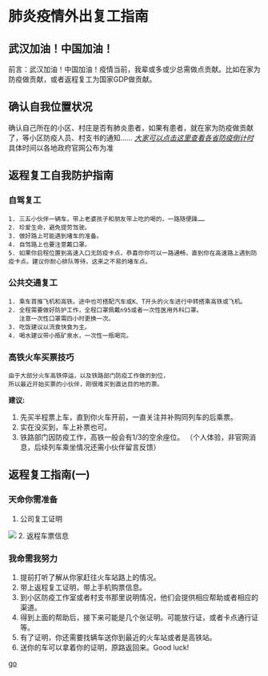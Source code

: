 # 肺炎疫情外出复工指南
## 武汉加油！中国加油！
前言：武汉加油！中国加油！疫情当前，我辈或多或少总需做点贡献。比如在家为防疫做贡献，或者返程复工为国家GDP做贡献。

## 确认自我位置状况
确认自己所在的小区、村庄是否有肺炎患者，如果有患者，就在家为防疫做贡献了，等小区防疫人员、村支书的通知……
[*大家可以点击这里查看各省防疫倒计时*](https://mp.weixin.qq.com/s/ATU6-qumxS7qk2WJ_GdBWg) 具体时间以各地政府官网公布为准

## 返程复工自我防护指南
### 自驾复工
    1. 三五小伙伴一辆车，带上老婆孩子和朋友带上吃的喝的，一路随便躁……
    2. 珍爱生命，避免提劳驾驶。
    3. 做好路上可能遇到堵车的准备。
    4. 自驾路上也要注意戴口罩。
    5. 如果你启程位置到高速入口无防疫卡点，恭喜你你可以一路通畅，直到你在高速路上遇到防疫卡点。建议你耐心排队等待，这来之不易的堵车点。

### 公共交通复工
    1. 乘车首推飞机和高铁。途中也可搭配汽车或K、T开头的火车进行中转搭乘高铁或飞机。
    2. 全程需要做好防护工作，全程口罩佩戴n95或者一次性医用外科口罩。
       注意一次性口罩需四小时更换一次。
    3. 吃饭建议以流食快食为主。
    4. 喝水建议带小瓶矿泉水，一次性一瓶喝完。

### 高铁火车买票技巧
    由于大部分火车高铁停运，以及铁路部门防疫工作做的到位，
    所以最近开始买票的小伙伴，刚很难买到直达目的地的票。
    
**建议:**
1. 先买半程票上车，直到你火车开前，一直关注并补购同列车的后乘票。
2. 实在没买到，车上补票也可。
3. 铁路部门因防疫工作，高铁一般会有1/3的空余座位。
    （个人体验，非官网消息，后续列车乘坐情况还需小伙伴留言反馈）

## 返程复工指南(一)
### 天命你需准备
1. 公司复工证明
<img src = "C:\Users\81901\code\prove.ipg" />
2. 返程车票信息

### 我命需我努力
1. 提前打听了解从你家赶往火车站路上的情况。
2. 带上返程复工证明，带上手机购票信息。
3. 到小区防疫工作室或者村支书那里说明情况，他们会提供相应帮助或者相应的渠道。
4. 得到上面的帮助后，接下来可能是几个张证明。可能放行证，或者卡点通行证等。
5. 有了证明，你还需要找辆车送你到最近的火车站或者是高铁站。
6. 送你的车可以拿着你的证明，原路返回来。Good luck!




[go](moer.md)
